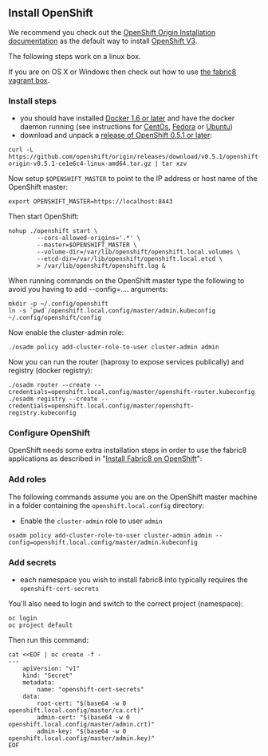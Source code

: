 ## Install OpenShift

We recommend you check out the [OpenShift Origin Installation documentation](http://docs.openshift.org/latest/getting_started/dev_get_started/installation.html) as the default way to install [OpenShift V3](http://www.openshift.org/).

The following steps work on a linux box.

If you are on OS X or Windows then check out how to use [the fabric8 vagrant box](openShiftWithFabric8Vagrant.html).

### Install steps

* you should have installed [Docker 1.6 or later](https://docs.docker.com/installation/#installation) and have the docker daemon running (see instructions for [CentOs](https://docs.docker.com/installation/centos/), [Fedora](https://docs.docker.com/installation/fedora/) or [Ubuntu](https://docs.docker.com/installation/ubuntulinux/))
* download and unpack a [release of OpenShift 0.5.1 or later](https://github.com/openshift/origin/releases/):

```
curl -L https://github.com/openshift/origin/releases/download/v0.5.1/openshift-origin-v0.5.1-ce1e6c4-linux-amd64.tar.gz | tar xzv
```

Now setup `$OPENSHIFT_MASTER` to point to the IP address or host name of the OpenShift master:

```
export OPENSHIFT_MASTER=https://localhost:8443
```
Then start OpenShift:
```
nohup ./openshift start \
        --cors-allowed-origins='.*' \
        --master=$OPENSHIFT_MASTER \
        --volume-dir=/var/lib/openshift/openshift.local.volumes \
        --etcd-dir=/var/lib/openshift/openshift.local.etcd \
        > /var/lib/openshift/openshift.log &
```

When running commands on the OpenShift master type the following to avoid you having to add --config=.... arguments:

```
mkdir -p ~/.config/openshift
ln -s `pwd`/openshift.local.config/master/admin.kubeconfig ~/.config/openshift/config
```

Now enable the cluster-admin role:

```
./osadm policy add-cluster-role-to-user cluster-admin admin
```

Now you can run the router (haproxy to expose services publically) and registry (docker registry):

```
./osadm router --create --credentials=openshift.local.config/master/openshift-router.kubeconfig
./osadm registry --create --credentials=openshift.local.config/master/openshift-registry.kubeconfig
```

### Configure OpenShift

OpenShift needs some extra installation steps in order to use the fabric8 applications as described in
"[Install Fabric8 on OpenShift](fabric8OnOpenShift.html)":

### Add roles

The following commands assume you are on the OpenShift master machine in a folder containing the `openshift.local.config` directory:

* Enable the `cluster-admin` role to user `admin`

```
osadm policy add-cluster-role-to-user cluster-admin admin --config=openshift.local.config/master/admin.kubeconfig
```

### Add secrets

* each namespace you wish to install fabric8 into typically requires the `openshift-cert-secrets`


You'll also need to login and switch to the correct project (namespace):

```
oc login
oc project default
```

Then run this command:

```
cat <<EOF | oc create -f -
---
	apiVersion: "v1"
	kind: "Secret"
	metadata:
		name: "openshift-cert-secrets"
	data:
		root-cert: "$(base64 -w 0 openshift.local.config/master/ca.crt)"
		admin-cert: "$(base64 -w 0 openshift.local.config/master/admin.crt)"
		admin-key: "$(base64 -w 0 openshift.local.config/master/admin.key)"
EOF
```

